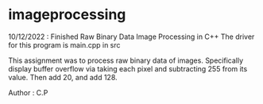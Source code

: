 # imageprocessing
10/12/2022 : Finished Raw Binary Data Image Processing in C++
The driver for this program is main.cpp in src

This assignment was to process raw binary data of images.
Specifically display buffer overflow via taking each pixel and subtracting 255 from its value.
Then add 20, and add 128. 

Author : C.P
